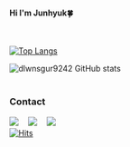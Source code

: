 <h4> Hi I'm Junhyuk🍀 </h4>
<br>

﻿[![Top Langs](https://github-readme-stats.vercel.app/api/top-langs/?username=dlwnsgur9242&langs_count=6&layout=compact&theme=light&hide_progress=true&&hide=html,css,c%2B%2B,powershell,scss,batchfile)](https://github.com/dlwnsgur9242/dlwnsgur9242)
<br>

![dlwnsgur9242 GitHub stats](https://github-readme-stats.vercel.app/api?username=dlwnsgur9242&show_icons=true&theme=true)
<br>
<br>

### Contact
<a href="https://sites.google.com/view/dlwnsgur9242/%ED%99%88"><img src="https://img.shields.io/badge/Curriculum_Vitae-blue?style=flat-square"/></a>ㅤ
<a href="https://junlove-dam1ary.tistory.com"><img src="https://img.shields.io/badge/Tech_Blog-e15336?style=flat-square&logo=Tistory&logoColor=white"/></a>ㅤ
<a href="mailto:dlwnsgur9242@gmail.com"><img src="https://img.shields.io/badge/Gmail-d14836?style=flatsquare&logo=Gmail&logoColor=white&link=daming.py@gmail.com"/></a>
<br>
[![Hits](https://hits.seeyoufarm.com/api/count/incr/badge.svg?url=https%3A%2F%2Fgithub.com%2Fdlwnsgur9242%2F&count_bg=%23A8BCEE&title_bg=%23FDFF38&icon=python.svg&icon_color=%2372EE8E&title=hits&edge_flat=false)](https://hits.seeyoufarm.com)
